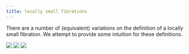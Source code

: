 ```yaml
---
title: locally small fibrations
---
```


There are a number of (equivalent) variations on the definition of a locally small fibration. We attempt to provide some intuition for these definitions.

![](frct-000G)
![](frct-000H)
![](frct-000I)
